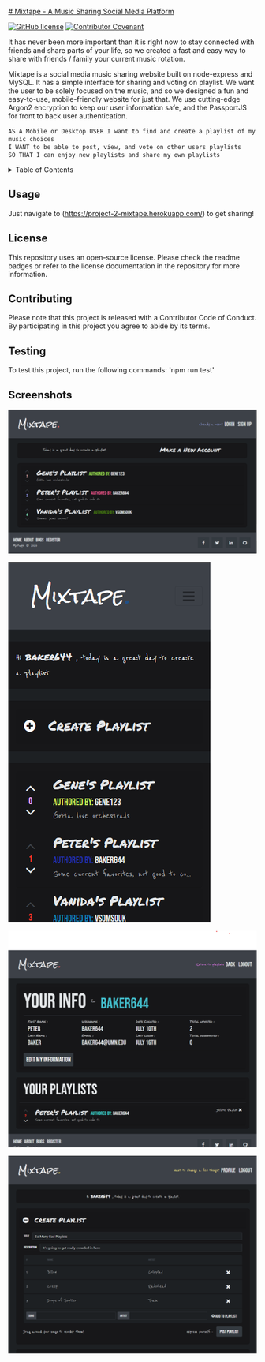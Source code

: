 [# Mixtape - A Music Sharing Social Media Platform](https://project-2-mixtape.herokuapp.com/)

[![GitHub license](https://img.shields.io/github/license/PeterBaker644/Mixtape)](https://github.com/PeterBaker644/Mixtape/blob/master/LICENSE) [![Contributor Covenant](https://img.shields.io/badge/Contributor%20Covenant-v2.0%20adopted-ff69b4.svg)](https://www.contributor-covenant.org/version/2/0/code_of_conduct/code_of_conduct.md)

It has never been more important than it is right now to stay connected with friends and share parts of your life, so we created a fast and easy way to share with friends / family your current music rotation. 

Mixtape is a social media music sharing website built on node-express and MySQL. It has a simple interface for sharing and voting on playlist. We want the user to be solely focused on the music, and so we designed a fun and easy-to-use, mobile-friendly website for just that. We use cutting-edge Argon2 encryption to keep our user information safe, and the PassportJS for front to back user authentication.

```
AS A Mobile or Desktop USER I want to find and create a playlist of my music choices
I WANT to be able to post, view, and vote on other users playlists
SO THAT I can enjoy new playlists and share my own playlists
```

<details>
<summary>Table of Contents</summary>

## Table of Contents
* Title
* Description
* [Usage](#usage)
* [License](#license)
* [Contributing](#contributing)
* [Testing](#testing)
* [Screenshots](#screenshots)

</details>

## Usage
Just navigate to (https://project-2-mixtape.herokuapp.com/) to get sharing!

## License
This repository uses an open-source license. Please check the readme badges or refer to the license documentation in the repository for more information.

## Contributing
Please note that this project is released with a Contributor Code of Conduct. By participating in this project you agree to abide by its terms.

## Testing
To test this project, run the following commands:
'npm run test'

## Screenshots

![Screenshot of the App](https://raw.githubusercontent.com/PeterBaker644/Mixtape/master/screenshots/screenshot-1.png)

![Screenshot of mobile view](https://raw.githubusercontent.com/PeterBaker644/Mixtape/master/screenshots/screenshot-2.png)

![Screenshot of user page](https://raw.githubusercontent.com/PeterBaker644/Mixtape/master/screenshots/screenshot-3.png)

![Screenshot of playlist creation](https://raw.githubusercontent.com/PeterBaker644/Mixtape/master/screenshots/screenshot-4.png)